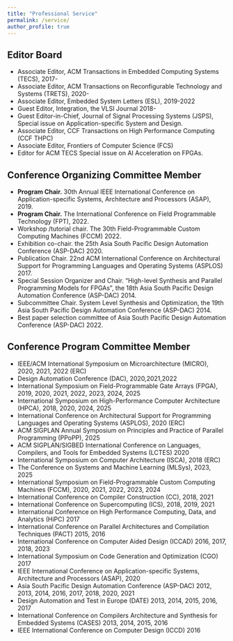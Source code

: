 ```yaml
---
title: "Professional Service"
permalink: /service/
author_profile: true
---
```


## Editor Board 
- Associate Editor, ACM Transactions in Embedded Computing Systems (TECS), 2017- 
- Associate Editor, ACM Transactions on Reconfigurable Technology and Systems (TRETS), 2020-
- Associate Editor, Embedded System Letters (ESL), 2019-2022
- Guest Editor, Integration, the VLSI Journal 2018-
- Guest Editor-in-Chief, Journal of Signal Processing Systems (JSPS), Special issue on Application-specific System and Design. 
- Associate Editor, CCF Transactions on High Performance Computing (CCF THPC)
- Associate Editor, Frontiers of Computer Science (FCS)
- Editor for ACM TECS Special issue on AI Acceleration on FPGAs.

## Conference Organizing Committee Member
- **Program Chair.** 30th Annual IEEE International Conference on Application-specific Systems, Architecture and Processors (ASAP), 2019.
- **Program Chair.** The International Conference on Field Programmable Technology (FPT), 2022.
- Workshop /tutorial chair. The 30th Field-Programmable Custom Computing Machines (FCCM) 2022.
- Exhibition co-chair. the 25th Asia South Pacific Design Automation Conference (ASP-DAC) 2020.
- Publication Chair. 22nd ACM International Conference on Architectural Support for Programming Languages and Operating Systems (ASPLOS) 2017.
- Special Session Organizer and Chair. “High-level Synthesis and Parallel Programming Models for FPGAs”, the 18th Asia South Pacific Design Automation Conference (ASP-DAC) 2014.
- Subcommittee Chair.  System Level Synthesis and Optimization, the 19th Asia South Pacific Design Automation Conference (ASP-DAC) 2014.
- Best paper selection committee of Asia South Pacific Design Automation Conference (ASP-DAC) 2022.

## Conference Program Committee Member
- IEEE/ACM International Symposium on Microarchitecture (MICRO), 2020, 2021, 2022 (ERC)
- Design Automation Conference (DAC), 2020,2021,2022
- International Symposium on Field-Programmable Gate Arrays (FPGA), 2019, 2020, 2021, 2022, 2023, 2024, 2025
- International Symposium on High-Performance Computer Architecture (HPCA), 2018, 2020, 2024, 2025
- International Conference on Architectural Support for Programming Languages and Operating Systems (ASPLOS), 2020 (ERC)
- ACM SIGPLAN Annual Symposium on Principles and Practice of Parallel Programming (PPoPP), 2025
- ACM SIGPLAN/SIGBED International Conference on Languages, Compilers, and Tools for Embedded Systems (LCTES) 2020
- International Symposium on Computer Architecture (ISCA), 2018 (ERC)
- The Conference on Systems and Machine Learning (MLSys), 2023, 2025
- International Symposium on Field-Programmable Custom Computing Machines (FCCM), 2020, 2021, 2022, 2023, 2024
- International Conference on Compiler Construction (CC), 2018, 2021
- International Conference on Supercomputing (ICS), 2018, 2019, 2021
- International Conference on High Performance Computing, Data, and Analytics (HiPC) 2017
- International Conference on Parallel Architectures and Compilation Techniques (PACT) 2015, 2016
- International Conference on Computer Aided Design (ICCAD) 2016, 2017, 2018, 2023
- International Symposium on Code Generation and Optimization (CGO) 2017
- IEEE International Conference on Application-specific Systems, Architecture and Processors (ASAP), 2020
- Asia South Pacific Design Automation Conference (ASP-DAC) 2012, 2013, 2014, 2016, 2017, 2018, 2020, 2021
- Design Automation and Test in Europe (DATE) 2013, 2014, 2015, 2016, 2017
- International Conference on Compilers Architecture and Synthesis for Embedded Systems (CASES) 2013, 2014, 2015, 2016
- IEEE International Conference on Computer Design (ICCD) 2016
